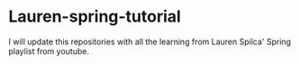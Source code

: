 # Lauren-spring-tutorial
I will update this repositories with all the learning from Lauren Spilca' Spring playlist from youtube.
